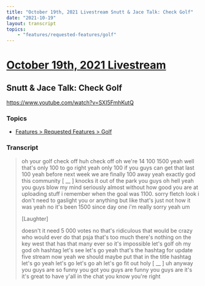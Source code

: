 ```yaml
---
title: "October 19th, 2021 Livestream Snutt & Jace Talk: Check Golf"
date: "2021-10-19"
layout: transcript
topics:
    - "features/requested-features/golf"
---
```

# [October 19th, 2021 Livestream](../2021-10-19.md)
## Snutt & Jace Talk: Check Golf
https://www.youtube.com/watch?v=SXI5FmhKutQ

### Topics
* [Features > Requested Features > Golf](../topics/features/requested-features/golf.md)

### Transcript

> oh your golf check off huh check off oh we're 14 100 1500 yeah well that's only 100 to go right yeah only 100 if you guys can get that last 100 yeah before next week we are finally 100 away yeah exactly god this community [ __ ] knocks it out of the park you guys oh hell yeah you guys blow my mind seriously almost without how good you are at uploading stuff i remember when the goal was 1100. sorry fletch look i don't need to gaslight you or anything but like that's just not how it was yeah no it's been 1500 since day one i'm really sorry yeah um
>
> [Laughter]
>
> doesn't it need 5 000 votes no that's ridiculous that would be crazy who would ever do that psja that's too much there's nothing on the key west that has that many ever so it's impossible let's golf oh my god oh hashtag let's see let's go yeah that's the hashtag for update five stream now yeah we should maybe put that in the title hashtag let's go yeah let's go let's go ah let's go fit out holy [ __ ] uh anyway you guys are so funny you got you guys are funny you guys are it's it's great to have y'all in the chat you know you're right
